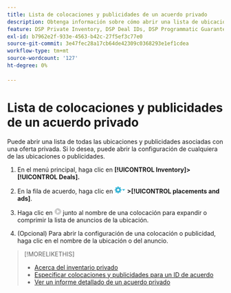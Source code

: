 ```yaml
---
title: Lista de colocaciones y publicidades de un acuerdo privado
description: Obtenga información sobre cómo abrir una lista de ubicaciones y publicidades asociadas a una oferta privada.
feature: DSP Private Inventory, DSP Deal IDs, DSP Programmatic Guaranteed Deals
exl-id: b7962e2f-933e-4563-b42c-27f5ef3c77e0
source-git-commit: 3e47fec28a17cb64de42309c0368293e1ef1cdea
workflow-type: tm+mt
source-wordcount: '127'
ht-degree: 0%

---
```


# Lista de colocaciones y publicidades de un acuerdo privado

Puede abrir una lista de todas las ubicaciones y publicidades asociadas con una oferta privada. Si lo desea, puede abrir la configuración de cualquiera de las ubicaciones o publicidades.

1. En el menú principal, haga clic en **[!UICONTROL Inventory]> [!UICONTROL Deals].**

1. En la fila de acuerdo, haga clic en  ![Menú Opciones](/help/dsp/assets/options-menu.png) **>[!UICONTROL placements and ads]**.

1. Haga clic en ![Expandir/Comprimir](/help/dsp/assets/play.png) junto al nombre de una colocación para expandir o comprimir la lista de anuncios de la ubicación.

1. (Opcional) Para abrir la configuración de una colocación o publicidad, haga clic en el nombre de la ubicación o del anuncio.

>[!MORELIKETHIS]
>
>* [Acerca del inventario privado](private-inventory-about.md)
>* [Especificar colocaciones y publicidades para un ID de acuerdo](deal-id-attach-placements.md)
>* [Ver un informe detallado de un acuerdo privado](private-deal-view-report.md)


